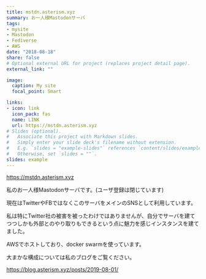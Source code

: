 ```yaml
---
title: mstdn.asterism.xyz
summary: お一人様Mastodonサーバ
tags:
- mysite
- Mastodon
- Fediverse
- AWS
date: "2018-08-18"
share: false
# Optional external URL for project (replaces project detail page).
external_link: ""

image:
  caption: My site
  focal_point: Smart

links:
- icon: link
  icon_pack: fas
  name: LINK
  url: https://mstdn.asterism.xyz
# Slides (optional).
#   Associate this project with Markdown slides.
#   Simply enter your slide deck's filename without extension.
#   E.g. `slides = "example-slides"` references `content/slides/example-slides.md`.
#   Otherwise, set `slides = ""`.
slides: example
---
```


https://mstdn.asterism.xyz

私のお一人様Mastodonサーバです。(ユーザ登録は閉じています)

現在はTwitterやFBではなくこのサーバをメインのSNSとして利用しています。

私は特にTwitter社の被害を被ったわけではありませんが、自分でサーバを建てつつしかも外部とのやり取りもできるという点に魅力を感じインスタンスを建てました。

AWSでホストしており、docker swarmを使っています。

大まかな構成については私のブログをご覧ください。

https://blog.asterism.xyz/posts/2019-08-01/
